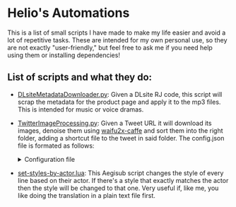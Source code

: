 # Helio's Automations
This is a list of small scripts I have made to make my life easier and avoid a lot of repetitive tasks. These are intended for my own personal use, so they are not exactly "user-friendly," but feel free to ask me if you need help using them or installing dependencies!
## List of scripts and what they do:
* [DLsiteMetadataDownloader.py](https://github.com/Helio4/helios-automations/blob/main/DLsiteMetadataDownloader.py): Given a DLsite RJ code, this script will scrap the metadata for the product page and apply it to the mp3 files. This is intended for music or voice dramas.
* [TwitterImageProcessing.py](https://github.com/Helio4/helios-automations/blob/main/TwitterImageProcessing.py): Given a Tweet URL it will download its images, denoise them using  [waifu2x-caffe](https://github.com/lltcggie/waifu2x-caffe) and sort them into the right folder, adding a shortcut file to the tweet in said folder. The config.json file is formated as follows: <details>
  <summary>Configuration file</summary>
  
  ```json
  {
    "consumer_key": "TWITTER_CONSUMER_KEY_GOES_HERE",
    "consumer_secret": "TWITTER_CONSUMER_SECRET_GOES_HERE",
    "access_token": "TWITTER_ACCESS_TOKEN_GOES_HERE",
    "access_token_secret": "TWITTER_ACCESS_TOKEN_SECRET_GOES_HERE",
    "download_root": "ABSOLUTE_PATH_TO_WHERE_YOU_WANNA_SORT_YOUR_IMAGES",
    "waifu_path": "ABSOLUTE_PATH_TO_WAIFU2X-CAFFE_FOLDER"
  }
  ```
</details>

* [set-styles-by-actor.lua](https://github.com/Helio4/helios-automations/blob/main/Aegisub%20Scripts/set-styles-by-actor.lua): This Aegisub script changes the style of every line based on their actor. If there's a style that exactly matches the actor then the style will be changed to that one. Very useful if, like me, you like doing the translation in a plain text file first.
